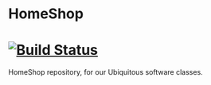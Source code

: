 # HomeShop
[![Build Status](https://travis-ci.org/Yuri-M-Dias/HomeShop.svg?branch=master)](https://travis-ci.org/Yuri-M-Dias/HomeShop)
==========

HomeShop repository, for our Ubiquitous software classes.
